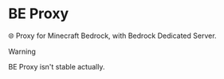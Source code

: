 # BE Proxy
🌐 Proxy for Minecraft Bedrock, with Bedrock Dedicated Server.

> [!WARNING]
> BE Proxy isn't stable actually.